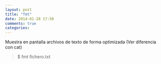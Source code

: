 ```yaml
---
layout: post
title: "fmt"
date: 2014-01-28 17:50
comments: true
categories: 
---
```

Muestra en pantalla archivos de texto de forma optimizada (Ver diferencia con cat)

>$ fmt fichero.txt


